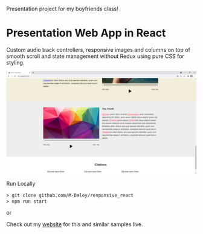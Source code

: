 Presentation project for my boyfriends class!

# Presentation Web App in React

Custom audio track controllers, responsive images and columns on top of smooth scroll and state management without Redux using pure CSS for styling.

![](./readMeImage.png)

Run Locally
```
> git clone github.com/M-Daley/responsive_react
> npm run start
```

or

Check out my [website](www.mdaley.dev) for this and similar samples live.
